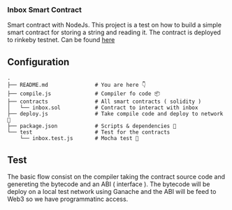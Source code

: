 ### Inbox Smart Contract

Smart contract with NodeJs. This project is a test on how to build a simple smart contract for storing a string and reading it. The contract is deployed to rinkeby testnet. Can be found [here](https://rinkeby.etherscan.io/address/0xe6eF96f0318b38Ef6a2Ce212EAD0ef4266931427)

## Configuration

    .
    ├── README.md               # You are here 👇
    ├── compile.js              # Compiler fo code 📦
    ├── contracts               # All smart contracts ( solidity )
    │   └── inbox.sol           # Contract to interact with inbox
    ├── deploy.js               # Take compile code and deploy to network 🚀
    ├── package.json            # Scripts & dependencies 📜
    └── test                    # Test for the contracts
        └── inbox.test.js       # Mocha test 🧪

## Test

The basic flow consist on the compiler taking the contract source code and genereting the bytecode and an ABI ( interface ). The bytecode will be deploy on a local test network using Ganache and the ABI will be feed to Web3 so we have programmatinc access.
